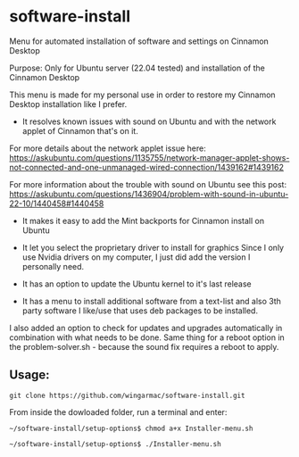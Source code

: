 # software-install
Menu for automated installation of software and settings on Cinnamon Desktop

Purpose: Only for Ubuntu server (22.04 tested) and installation of the Cinnamon Desktop

This menu is made for my personal use in order to restore my Cinnamon Desktop installation like I prefer.

- It resolves known issues with sound on Ubuntu and with the network applet of Cinnamon that's on it.

For more details about the network applet issue here:
https://askubuntu.com/questions/1135755/network-manager-applet-shows-not-connected-and-one-unmanaged-wired-connection/1439162#1439162

For more information about the trouble with sound on Ubuntu see this post:
https://askubuntu.com/questions/1436904/problem-with-sound-in-ubuntu-22-10/1440458#1440458

- It makes it easy to add the Mint backports for Cinnamon install on Ubuntu
- It let you select the proprietary driver to install for graphics
Since I only use Nvidia drivers on my computer, I just did add the version I personally need.

- It has an option to update the Ubuntu kernel to it's last release
- It has a menu to install additional software from a text-list and also 3th party software I like/use that uses deb packages to be installed.

I also added an option to check for updates and upgrades automatically in combination with what needs to be done.
Same thing for a reboot option in the problem-solver.sh - because the sound fix requires a reboot to apply.

Usage:
---

`git clone https://github.com/wingarmac/software-install.git`

From inside the dowloaded folder, run a terminal and enter:

`~/software-install/setup-options$ chmod a+x Installer-menu.sh`

`~/software-install/setup-options$ ./Installer-menu.sh`


  

